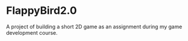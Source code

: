 # FlappyBird2.0
A project of building a short 2D game as an assignment during my game development course.

